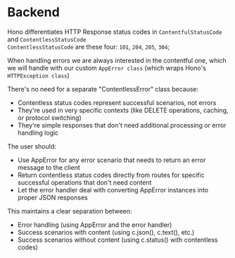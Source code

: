 # Backend

Hono differentiates HTTP Response status codes in `ContentfulStatusCode` and `ContentlessStatusCode`\
`ContentlessStatusCode` are these four: `101`, `204`, `205`, `304`;

When handling errors we are always interested in the contentful one, which we will handle with our custom `AppError class` (which wraps Hono's `HTTPException class`)

There's no need for a separate "ContentlessError" class because:

- Contentless status codes represent successful scenarios, not errors
- They're used in very specific contexts (like DELETE operations, caching, or protocol switching)
- They're simple responses that don't need additional processing or error handling logic

The user should:

- Use AppError for any error scenario that needs to return an error message to the client
- Return contentless status codes directly from routes for specific successful operations that don't need content
- Let the error handler deal with converting AppError instances into proper JSON responses

This maintains a clear separation between:

- Error handling (using AppError and the error handler)
- Success scenarios with content (using c.json(), c.text(), etc.)
- Success scenarios without content (using c.status() with contentless codes)

